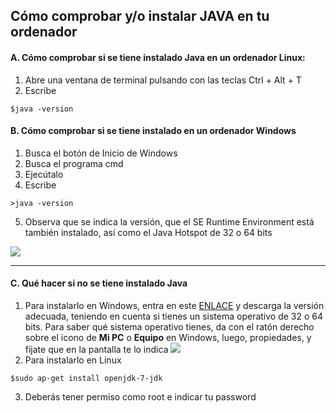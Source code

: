 ## Cómo comprobar y/o instalar JAVA en tu ordenador

#### A. Cómo comprobar si se tiene instalado Java en un ordenador Linux:
1. Abre una ventana de terminal pulsando con las teclas Ctrl + Alt + T
2. Escribe 
```
$java -version
```

#### B. Cómo comprobar si se tiene instalado en un ordenador Windows
1. Busca el botón de Inicio de Windows
2. Busca el programa cmd
3. Ejecútalo
4. Escribe
```
>java -version
```
5. Observa que se indica la versión, que el SE Runtime Environment está también instalado, así como el Java Hotspot de 32 o 64 bits


![](https://github.com/AntonioGPS/PracticaBMS_1/blob/master/1.%20Control%20Calidad%20Secuenciaci%C3%B3n%20NGS/Imagenes/JAVA_window.png)

- - -


#### C. Qué hacer si no se tiene instalado Java
1. Para instalarlo en Windows, entra en este [ENLACE](http://www.oracle.com/technetwork/java/javase/downloads/jdk7-downloads-1880260.html?ssSourceSiteId=otnes) y descarga la versión adecuada, teniendo en cuenta si tienes un sistema operativo de 32 o 64 bits. Para saber qué sistema operativo tienes, da con el ratón derecho sobre el icono de **Mi PC** o **Equipo** en Windows, luego, propiedades, y fíjate que en la pantalla te lo indica
![](https://github.com/AntonioGPS/PracticaBMS_1/blob/master/1.%20Control%20Calidad%20Secuenciaci%C3%B3n%20NGS/Imagenes/Windows32_o_64bit.png)
2. Para instalarlo en Linux
```
$sudo ap-get install openjdk-7-jdk
```
3. Deberás tener permiso como root e indicar tu password
